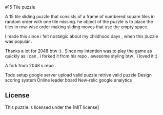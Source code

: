 #15 Tile puzzle

A 15 tile sliding puzzle  that consists of a frame of numbered square tiles in random order with one tile missing.
he object of the puzzle is to place the tiles in row-wise order making sliding moves that use the empty space.

I made this since i felt nostalgic about my childhood days , when this puzzle was popular .


Thanks a lot for 2048 btw :) . Since my intention was to play the game as quickly as i can , i forked it from his repo .
awesome styling btw , i loved it  :)


A fork from 2048 s repo . 

Todo
setup google server
upload valid puzzle
retrive valid puzzle
Design scoring system
Online leader board
New-relic 
google analytics

## License
This puzzle is licensed under the [MIT license]

